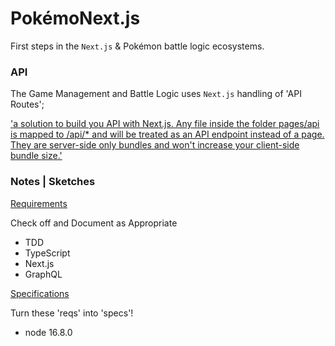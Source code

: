 # PokémoNext.js
First steps in the `Next.js` &amp; Pokémon battle logic ecosystems.

### API
The Game Management and Battle Logic uses `Next.js` handling of 'API Routes'; 

['a solution to build you API with Next.js. Any file inside the folder pages/api is mapped to /api/* and will be treated as an API endpoint instead of a page. They are server-side only bundles and won't increase your client-side bundle size.'](https://nextjs.org/docs/pages/building-your-application/routing/api-routes "Next.js API Routes Docs")

### Notes | Sketches
<u>Requirements</u>

Check off and Document as Appropriate
* TDD
* TypeScript
* Next.js
* GraphQL

<u>Specifications</u>

Turn these 'reqs' into 'specs'!
* node 16.8.0